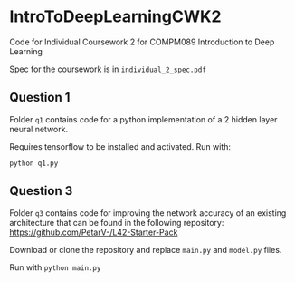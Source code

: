 # IntroToDeepLearningCWK2

Code for Individual Coursework 2 for COMPM089 Introduction to Deep Learning

Spec for the coursework is in `individual_2_spec.pdf`

## Question 1

Folder `q1` contains code for a python implementation of a 2 hidden layer neural network.

Requires tensorflow to be installed and activated. Run with:

```
python q1.py
```

## Question 3

Folder `q3` contains code for improving the network accuracy of an existing architecture that can be found in the following repository: https://github.com/PetarV-/L42-Starter-Pack

Download or clone the repository and replace `main.py` and `model.py` files.

Run with `python main.py`
